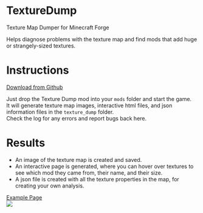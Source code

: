 # TextureDump
Texture Map Dumper for Minecraft Forge

Helps diagnose problems with the texture map and find mods that add huge or strangely-sized textures.

# Instructions

[Download from Github](https://github.com/mezz/TextureDump/releases)

Just drop the Texture Dump mod into your `mods` folder and start the game.   
It will generate texture map images, interactive html files, and json information files in the `texture_dump` folder.  
Check the log for any errors and report bugs back here.

# Results

 * An image of the texture map is created and saved.  
 * An interactive page is generated, where you can hover over textures to see which mod they came from, their name, and their size.
 * A json file is created with all the texture properties in the map, for creating your own analysis.

[Example Page  
![](https://mezz.github.io/TextureDump/textures_mipmap_0.png)](https://mezz.github.io/TextureDump/textures_mipmap_0.html)

